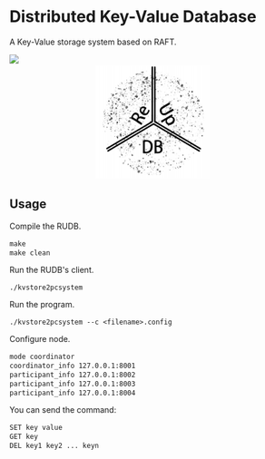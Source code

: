  Distributed Key-Value Database
=== 
A Key-Value storage system based on RAFT.

<img src="https://img.shields.io/badge/Release-Ver1.0.0-blue.svg" />
<div align=center><img src="https://github.com/RemHero/RemHero/blob/main/png/rikka/logo.png" width="200" height="200" alt="ReUp"/><br/></div>

Usage
---
Compile the RUDB.
``` shell
make
make clean
```

Run the RUDB's client.
``` shell
./kvstore2pcsystem
```

Run the program.
```shell
./kvstore2pcsystem --c <filename>.config
```

Configure node.
``` shell
mode coordinator
coordinator_info 127.0.0.1:8001
participant_info 127.0.0.1:8002
participant_info 127.0.0.1:8003
participant_info 127.0.0.1:8004
```

You can send the command:
```
SET key value
GET key
DEL key1 key2 ... keyn
```
